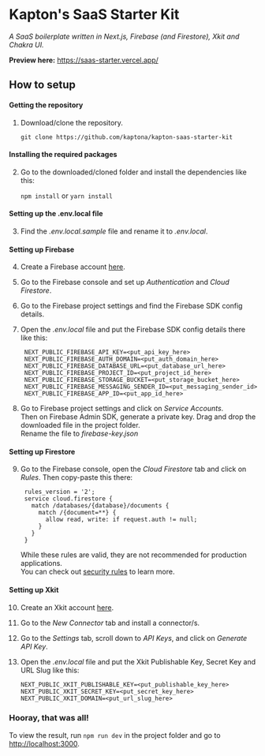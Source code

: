 # Kapton's SaaS Starter Kit
*A SaaS boilerplate written in Next.js, Firebase (and Firestore), Xkit and Chakra UI.*

**Preview here:** <a href="https://saas-starter.vercel.app/" target="_blank">https://saas-starter.vercel.app/</a>

## How to setup

#### Getting the repository

1. Download/clone the repository.
    
    `git clone https://github.com/kaptona/kapton-saas-starter-kit`

#### Installing the required packages

2. Go to the downloaded/cloned folder and install the dependencies like this:
    
    `npm install` or `yarn install`

#### Setting up the .env.local file

3. Find the *.env.local.sample* file and rename it to *.env.local*.

#### Setting up Firebase

4. Create a Firebase account <a href="https://firebase.google.com/" target="_blank">here</a>.  

5. Go to the Firebase console and set up *Authentication* and *Cloud Firestore*.

6. Go to the Firebase project settings and find the Firebase SDK config details.

7. Open the *.env.local* file and put the Firebase SDK config details there like this:

        NEXT_PUBLIC_FIREBASE_API_KEY=<put_api_key_here>
        NEXT_PUBLIC_FIREBASE_AUTH_DOMAIN=<put_auth_domain_here>
        NEXT_PUBLIC_FIREBASE_DATABASE_URL=<put_database_url_here>
        NEXT_PUBLIC_FIREBASE_PROJECT_ID=<put_project_id_here>
        NEXT_PUBLIC_FIREBASE_STORAGE_BUCKET=<put_storage_bucket_here>
        NEXT_PUBLIC_FIREBASE_MESSAGING_SENDER_ID=<put_messaging_sender_id>
        NEXT_PUBLIC_FIREBASE_APP_ID=<put_app_id_here>
        
8. Go to Firebase project settings and click on *Service Accounts*.<br>
Then on Firebase Admin SDK, generate a private key. Drag and drop the downloaded file in the project folder.<br>
Rename the file to *firebase-key.json*
        
#### Setting up Firestore
9. Go to the Firebase console, open the  *Cloud Firestore* tab and click on *Rules*. Then copy-paste this there:
        
        rules_version = '2';
        service cloud.firestore {
          match /databases/{database}/documents {
            match /{document=**} {
              allow read, write: if request.auth != null;
            }
          }
        }
    While these rules are valid, they are not recommended for production applications.<br>
    You can check out <a href="https://firebase.google.com/docs/firestore/security/get-started" target="_blank">security rules</a> to learn more.

#### Setting up Xkit

10. Create an Xkit account <a href="https://xkit.co/" target="_blank">here</a>. 

11. Go to the *New Connector* tab and install a connector/s.

12. Go to the *Settings* tab, scroll down to *API Keys*, and click on *Generate API Key*. 

13. Open the *.env.local* file and put the Xkit Publishable Key, Secret Key and URL Slug like this:
        
        NEXT_PUBLIC_XKIT_PUBLISHABLE_KEY=<put_publishable_key_here>
        NEXT_PUBLIC_XKIT_SECRET_KEY=<put_secret_key_here>
        NEXT_PUBLIC_XKIT_DOMAIN=<put_url_slug_here>
        
### Hooray, that was all!<br>
To view the result, run `npm run dev` in the project folder and go to <a href="http://localhost:3000" target="_blank">http://localhost:3000</a>.
